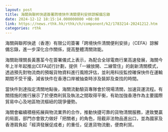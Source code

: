 ```yaml
---
layout: post
title: 海關與聯邦快遞簽署跨境快件清關便利安排諒解備忘錄
date: 2024-12-12 18:15:14.000000000 +08:00
link: https://news.rthk.hk/rthk/ch/component/k2/1783214-20241212.htm
categories: rthk
---
```


海關與聯邦快遞（香港）有限公司簽署「跨境快件清關便利安排」（CEFA）諒解備忘錄，進一步深化合作關係，提高整體清關效能。

海關助理關長黃蕙荃今在簽署儀式上表示，為配合全球電商行業高速發展，海關今年上半年起推出CEFA試行計劃，提供「一線放開、二線管住」的創新清關模式，透過預先對物流商的預報貨物資料進行風險評估，並利用科技監控確保快件在運輸期間不受干擾，減省快件在香港口岸被抽查時涉及裝卸及查找的時間。

當快件到達指定清關地點後，海關流動驗貨專隊會於現場清關，加速貨運流程。有關措施的推行展示了於便商利貿及執法之間取得平衡，有助加強香港作為主要國際貿易中心及地區物流樞紐的競爭優勢。

海關會繼續積極拓展與物流業界的合作，推動快捷可靠的貨物清關服務，達致雙贏的局面，部門亦會致力做好「把關者」的角色，阻截非法物品進出口，並為國家及香港肩負起「經濟發展促成者」的重任，促進貨物流動，便商利貿。
